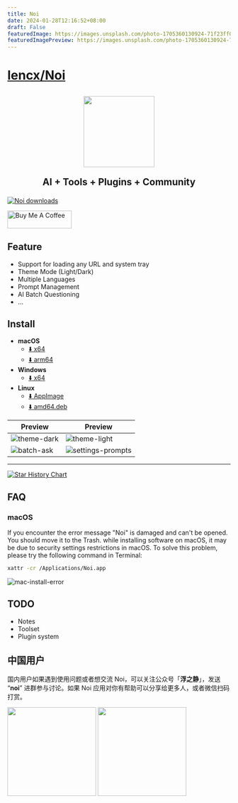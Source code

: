 ```yaml
---
title: Noi
date: 2024-01-28T12:16:52+08:00
draft: False
featuredImage: https://images.unsplash.com/photo-1705360130924-71f23ff03cdf?ixid=M3w0NjAwMjJ8MHwxfHJhbmRvbXx8fHx8fHx8fDE3MDY0MTUzMDd8&ixlib=rb-4.0.3
featuredImagePreview: https://images.unsplash.com/photo-1705360130924-71f23ff03cdf?ixid=M3w0NjAwMjJ8MHwxfHJhbmRvbXx8fHx8fHx8fDE3MDY0MTUzMDd8&ixlib=rb-4.0.3
---
```


# [lencx/Noi](https://github.com/lencx/Noi)

<h2 align="center">
  <img width="160" src="./assets/noi-logo.png" />
  <p>AI + Tools + Plugins + Community</p>
</h2>

[![Noi downloads](https://img.shields.io/github/downloads/lencx/Noi/total.svg?style=flat-square)](https://github.com/lencx/Noi/releases)

<a href="https://www.buymeacoffee.com/lencx" target="_blank"><img src="https://cdn.buymeacoffee.com/buttons/v2/default-blue.png" alt="Buy Me A Coffee" style="height: 40px !important;width: 145px !important;" ></a>

## Feature

- Support for loading any URL and system tray
- Theme Mode (Light/Dark)
- Multiple Languages
- Prompt Management
- AI Batch Questioning
- ...

## Install

- **macOS**
  - [⬇️ x64](https://github.com/lencx/Noi/releases/download/v0.2.1/Noi_macos_0.2.1.dmg)
  - [⬇️ arm64](https://github.com/lencx/Noi/releases/download/v0.2.1/Noi_macos_0.2.1-arm64.dmg)
- **Windows**
  - [⬇️ x64](https://github.com/lencx/Noi/releases/download/v0.2.1/Noi-win32-x64-0.2.1-setup.exe)
- **Linux**
  - [⬇️ AppImage](https://github.com/lencx/Noi/releases/download/v0.2.1/Noi_linux_0.2.1.AppImage)
  - [⬇️ amd64.deb](https://github.com/lencx/Noi/releases/download/v0.2.1/noi_linux_amd64_0.2.1.deb)

|Preview|Preview|
|---|---|
|![theme-dark](./assets/noi-theme-dark.png)|![theme-light](./assets/noi-theme-light.png)|
|![batch-ask](./assets/noi-batch-ask.png)|![settings-prompts](./assets/noi-settings-prompts.png)|

---

[![Star History Chart](https://api.star-history.com/svg?repos=lencx/Noi&type=Timeline)](https://star-history.com/#lencx/Noi&Timeline)

## FAQ

### macOS

If you encounter the error message "Noi" is damaged and can't be opened. You should move it to the Trash. while installing software on macOS, it may be due to security settings restrictions in macOS. To solve this problem, please try the following command in Terminal:

```bash
xattr -cr /Applications/Noi.app
```

![mac-install-error](assets/mac-install-error.png)

## TODO

- Notes
- Toolset
- Plugin system

## 中国用户

国内用户如果遇到使用问题或者想交流 Noi，可以关注公众号「**浮之静**」，发送 “**noi**” 进群参与讨论。如果 Noi 应用对你有帮助可以分享给更多人，或者微信扫码打赏。

<img height="200" src="https://user-images.githubusercontent.com/16164244/207228025-117b5f77-c5d2-48c2-a070-774b7a1596f2.png"> <img height="200" src="https://user-images.githubusercontent.com/16164244/207228300-ea5c4688-c916-4c55-a8c3-7f862888f351.png">
